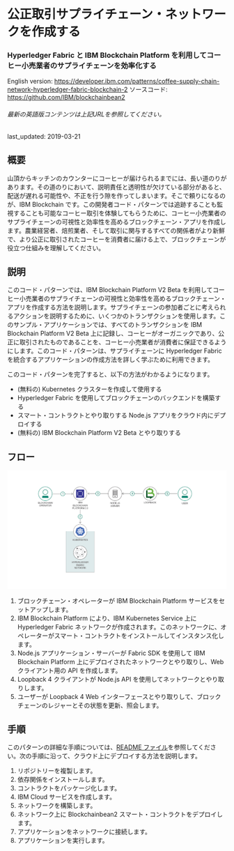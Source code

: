 # 公正取引サプライチェーン・ネットワークを作成する

### Hyperledger Fabric と IBM Blockchain Platform を利用してコーヒー小売業者のサプライチェーンを効率化する

English version: https://developer.ibm.com/patterns/coffee-supply-chain-network-hyperledger-fabric-blockchain-2
  ソースコード: https://github.com/IBM/blockchainbean2

###### 最新の英語版コンテンツは上記URLを参照してください。
last_updated: 2019-03-21

 
## 概要

山頂からキッチンのカウンターにコーヒーが届けられるまでには、長い道のりがあります。その道のりにおいて、説明責任と透明性が欠けている部分があると、配送が遅れる可能性や、不正を行う隙を作ってしまいます。そこで頼りになるのが、IBM Blockchain です。この開発者コード・パターンでは追跡することも監視することも可能なコーヒー取引を体験してもらうために、コーヒー小売業者のサプライチェーンの可視性と効率性を高めるブロックチェーン・アプリを作成します。農業経営者、焙煎業者、そして取引に関与するすべての関係者がより新鮮で、より公正に取引されたコーヒーを消費者に届ける上で、ブロックチェーンが役立つ仕組みを理解してください。

## 説明

このコード・パターンでは、IBM Blockchain Platform V2 Beta を利用してコーヒー小売業者のサプライチェーンの可視性と効率性を高めるブロックチェーン・アプリを作成する方法を説明します。サプライチェーンの参加者ごとに考えられるアクションを説明するために、いくつかのトランザクションを使用します。このサンプル・アプリケーションでは、すべてのトランザクションを IBM Blockchain Platform V2 Beta 上に記録し、コーヒーがオーガニックであり、公正に取引されたものであることを、コーヒー小売業者が消費者に保証できるようにします。このコード・パターンは、サプライチェーンに Hyperledger Fabric を統合するアプリケーションの作成方法を詳しく学ぶために利用できます。

このコード・パターンを完了すると、以下の方法がわかるようになります。

* (無料の) Kubernetes クラスターを作成して使用する
* Hyperledger Fabric を使用してブロックチェーンのバックエンドを構築する
* スマート・コントラクトとやり取りする Node.js アプリをクラウド内にデプロイする
* (無料の) IBM Blockchain Platform V2 Beta とやり取りする

## フロー

![フロー](./images/app-architecture-3.png)

1. ブロックチェーン・オペレーターが IBM Blockchain Platform サービスをセットアップします。
1. IBM Blockchain Platform により、IBM Kubernetes Service 上に Hyperledger Fabric ネットワークが作成されます。このネットワークに、オペレーターがスマート・コントラクトをインストールしてインスタンス化します。
1. Node.js アプリケーション・サーバーが Fabric SDK を使用して IBM Blockchain Platform 上にデプロイされたネットワークとやり取りし、Web クライアント用の API を作成します。
1. Loopback 4 クライアントが Node.js API を使用してネットワークとやり取りします。
1. ユーザーが Loopback 4 Web インターフェースとやり取りして、ブロックチェーンのレジャーとその状態を更新、照会します。

## 手順

このパターンの詳細な手順については、[README ファイル](https://github.com/IBM/blockchainbean2/blob/master/README.md)を参照してください。次の手順に沿って、クラウド上にデプロイする方法を説明します。

1. リポジトリーを複製します。
2. 依存関係をインストールします。
3. コントラクトをパッケージ化します。
4. IBM Cloud サービスを作成します。
5. ネットワークを構築します。
6. ネットワーク上に Blockchainbean2 スマート・コントラクトをデプロイします。
7. アプリケーションをネットワークに接続します。
8. アプリケーションを実行します。
